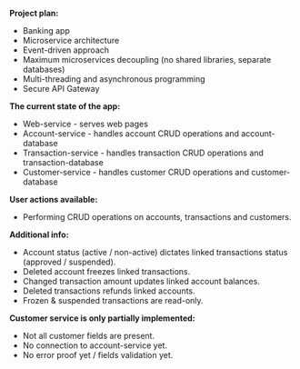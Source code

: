 **Project plan:**<br>

- Banking app <br>
- Microservice architecture <br>
- Event-driven approach <br>
- Maximum microservices decoupling (no shared libraries, separate databases)
- Multi-threading and asynchronous programming <br>
- Secure API Gateway <br>

**The current state of the app:**<br>

- Web-service - serves web pages <br>
- Account-service - handles account CRUD operations and account-database <br>
- Transaction-service - handles transaction CRUD operations and transaction-database <br>
- Customer-service - handles customer CRUD operations and customer-database <br>

**User actions available:** <br>

- Performing CRUD operations on accounts, transactions and customers.

**Additional info:**

- Account status (active / non-active) dictates linked transactions status (approved / suspended). <br>
- Deleted account freezes linked transactions. <br>
- Changed transaction amount updates linked account balances. <br>
- Deleted transactions refunds linked accounts. <br>
- Frozen & suspended transactions are read-only. <br>

**Customer service is only partially implemented:** 
- Not all customer fields are present. <br>
- No connection to account-service yet. <br>
- No error proof yet / fields validation yet. <br>